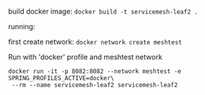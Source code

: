 build docker image:
`docker build -t servicemesh-leaf2 . `

running:

first create network:
`docker network create meshtest`

Run with 'docker' profile and meshtest network
```
docker run -it -p 8082:8082 --network meshtest -e  SPRING_PROFILES_ACTIVE=docker\
 --rm --name servicemesh-leaf2 servicemesh-leaf2
```